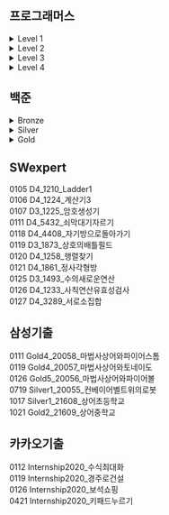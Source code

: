 ## 프로그래머스

<details markdown="1">
<summary>Level 1</summary>

<!--summary 아래 빈칸 공백 두고 내용을 적는공간-->
0203 Level1_42576_완주하지못한선수  
0203 Level1_42748_K번째수  
0205 Level1_42862_체육복  
0209 Level1_42840_모의고사  
0707 Level1_12901_2016년  
0707 Level1_12903_가운데글자가져오기  
0707 Level1_12906_같은숫자는싫어  
0707 Level1_12910_나누어떨어지는숫자배열  
0707 Level1_12912_두정수사이의합  
0707 Level1_12915_문자열내마음대로정렬하기  
0707 Level1_12916_문자열내p와y의개수  
0707 Level1_12917_문자열내림차순으로배치하기  
0707 Level1_12918_문자열다루기기본  
0707 Level1_12919_서울에서김서방찾기  
0707 Level1_12921_소수찾기  
0707 Level1_12922_수박수박수박수박수박수  
0707 Level1_12925_문자열을정수로바꾸기  
0707 Level1_12926_시저암호  
0707 Level1_12930_이상한문자만들기  
0707 Level1_12932_자연수뒤집어배열로만들기  
0707 Level1_12933_정수내림차순으로배치하기  
0707 Level1_12935_제일작은수제거하기  
0707 Level1_12943_콜라츠추측  
0707 Level1_12944_평균구하기  
0707 Level1_12947_하샤드수  
0707 Level1_12948_핸드폰번호가리기  
0707 Level1_12950_행렬의덧셈  
0707 Level1_12954_x만큼간격이있는n개의숫자  
0707 Level1_12969_직사각형별찍기  
0708 Level1_12928_약수의합 
0708 Level1_12931_자릿수더하기  
0708 Level1_12934_정수제곱근판별  
0708 Level1_12937_짝수와홀수  
0708 Level1_12940_최대공약수와최소공배수  

</details>

<details markdown="2">
<summary>Level 2</summary>

<!--summary 아래 빈칸 공백 두고 내용을 적는공간-->
0204 Level2_42577_전화번호목록  
0204 Level2_42584_주식가격  
0208 Level2_42746_가장큰수 
0208 Level2_43165_타겟넘버  
0210 Level2_42626_더맵게  
0210 Level2_42883_큰수만들기_1번풀이  
0210 Level2_42883_큰수만들기_2번풀이  
0211 Level2_42586_기능개발  
0211 Level2_42747_HIndex  
0212 Level2_42839_소수찾기  
0215 Level2_42578_위장  
0216 Level2_42583_다리를지나는트럭  
0217 Level2_42842_카펫  
0217 Level2_42885_구명보트  
0218 Level2_42587_프린터  
0222 Level2_42860_조이스틱  
0223 Level2_49993_스킬트리  
0224 Level2_12899_124나라의숫자  
0708 Level2_12911_다음큰숫자  
0708 Level2_12913_땅따먹기  
0708 Level2_12924_숫자의표현  
0708 Level2_12939_최댓값과최솟값  
0708 Level2_12941_최솟값만들기  
0708 Level2_12945_피보나치수  
0708 Level2_12949_행렬의곱셈  
0708 Level2_12951_JadenCase문자열만들기  
0708 Level2_12953_N개의최소공배수  

</details>

<details markdown="3">
<summary>Level 3</summary>

<!--summary 아래 빈칸 공백 두고 내용을 적는공간-->
0205 Level3_42895_N으로표현_1번풀이  
0205 Level3_42895_N으로표현_2번풀이  
0209 Level3_43105_정수삼각형  
0212 Level3_43162_네트워크  
0215 Level3_42627_디스크컨트롤러  
0216 Level3_42898_등굣길  
0218 Level3_49189_가장먼노드  
0219 Level3_43238_입국심사  
0219 Level3_42579_베스트앨범  
0222 Level3_43163_단어변환  
0223 Level3_42861_섬연결하기  
0225 Level3_43164_여행경로  
0225 Level3_42884_단속카메라  

</details>

<details markdown="4">
<summary>Level 4</summary>

<!--summary 아래 빈칸 공백 두고 내용을 적는공간-->
0315 Level4_42897_도둑질  

</details>

## 백준

<details markdown="Bronze">
<summary>Bronze</summary>

<!--summary 아래 빈칸 공백 두고 내용을 적는공간-->
0531 Bronze1_2839_설탕배달  

</details>

<details markdown="Silver">
<summary>Silver</summary>

<!--summary 아래 빈칸 공백 두고 내용을 적는공간-->
0108 Silver1_2667_단지번호붙이기  
0112 Silver5_2609_최대공약수와최소공배수  
0113 Silver2_1912_연속합  
0114 Silver4_10828_스택  
0115 Silver2_2072_오목  
0129 Silver1_7576_토마토  
0201 Silver2_1260_DFS와BFS  
0202 Silver3_2606_바이러스  
0312 Silver2_1931_회의실배정  
0524 Silver3_2776_암기왕  
0527 Silver1_1697_숨바꼭질  
0527 Silver3_11727_2xn타일링2  

</details>

<details markdown="Gold">
<summary>Gold</summary>

<!--summary 아래 빈칸 공백 두고 내용을 적는공간-->
0122 Gold5_17471_게리맨더링  
0128 Gold4_17135_캐슬디펜스  
0310 Gold4_1922_네트워크연결  
0529 Gold5_5014_스타트링크  
0822 Gold4_14499_주사위굴리기  

</details>

## SWexpert

0105 D4_1210_Ladder1  
0106 D4_1224_계산기3  
0107 D3_1225_암호생성기  
0111 D4_5432_쇠막대기자르기  
0118 D4_4408_자기방으로돌아가기  
0119 D3_1873_상호의배틀필드  
0120 D4_1258_행렬찾기  
0121 D4_1861_정사각형방  
0125 D3_1493_수의새로운연산  
0126 D4_1233_사칙연산유효성검사  
0127 D4_3289_서로소집합  

## 삼성기출
0111 Gold4_20058_마법사상어와파이어스톰  
0119 Gold4_20057_마법사상어와토네이도  
0126 Gold5_20056_마법사상어와파이어볼  
0719 Silver1_20055_컨베이어벨트위의로봇  
1017 Silver1_21608_상어초등학교  
1021 Gold2_21609_상어중학교  

## 카카오기출
0112 Internship2020_수식최대화  
0119 Internship2020_경주로건설  
0126 Internship2020_보석쇼핑  
0421 Internship2020_키패드누르기  
